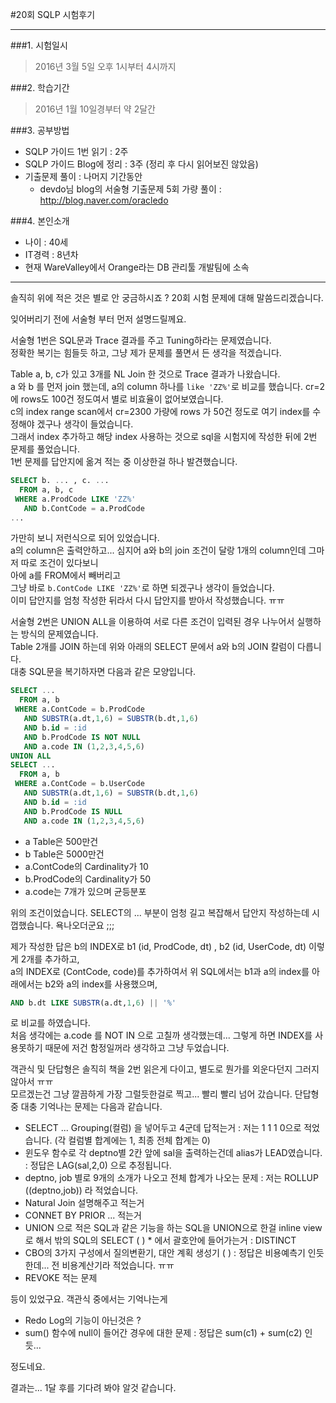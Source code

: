 #20회 SQLP 시험후기

----
###1. 시험일시
>2016년 3월 5일 오후 1시부터 4시까지

###2. 학습기간
>2016년 1월 10일경부터 약 2달간

###3. 공부방법

- SQLP 가이드 1번 읽기 : 2주  
- SQLP 가이드 Blog에 정리 : 3주 (정리 후 다시 읽어보진 않았음)  
- 기출문제 풀이 : 나머지 기간동안
  - devdo님 blog의 서술형 기출문제 5회 가량 풀이 : <http://blog.naver.com/oracledo>

###4. 본인소개
- 나이 : 40세
- IT경력 : 8년차
- 현재 WareValley에서 Orange라는 DB 관리툴 개발팀에 소속

----

솔직히 위에 적은 것은 별로 안 궁금하시죠 ?
20회 시험 문제에 대해 말씀드리겠습니다.  

잊어버리기 전에 서술형 부터 먼저 설명드릴께요.  

서술형 1번은 SQL문과 Trace 결과를 주고 Tuning하라는 문제였습니다.  
정확한 복기는 힘들듯 하고, 그냥 제가 문제를 풀면서 든 생각을 적겠습니다.  

Table a, b, c가 있고 3개를 NL Join 한 것으로 Trace 결과가 나왔습니다.  
a 와 b 를 먼저 join 했는데,
a의 column 하나를 `like 'ZZ%'`로 비교를 했습니다. 
cr=2에 rows도 100건 정도여서 별로 비효율이 없어보였습니다.  
c의 index range scan에서 cr=2300 가량에 rows 가 50건 정도로 여기 index를 수정해야 겠구나 생각이 들었습니다.  
그래서 index 추가하고 해당 index 사용하는 것으로 sql을 시험지에 작성한 뒤에 2번 문제를 풀었습니다.  
1번 문제를 답안지에 옮겨 적는 중 이상한걸 하나 발견했습니다.  

```SQL 
SELECT b. ... , c. ...
  FROM a, b, c
 WHERE a.ProdCode LIKE 'ZZ%'
   AND b.ContCode = a.ProdCode
...
```

가만히 보니 저런식으로 되어 있었습니다.  
a의 column은 출력안하고... 심지어 a와 b의 join 조건이 달랑 1개의 column인데 그마저 따로 조건이 있다보니  
아에 a를 FROM에서 빼버리고  
그냥 바로 `b.ContCode LIKE 'ZZ%'`로 하면 되겠구나 생각이 들었습니다.  
이미 답안지를 엄청 작성한 뒤라서 다시 답안지를 받아서 작성했습니다. ㅠㅠ  

서술형 2번은 UNION ALL을 이용하여 서로 다른 조건이 입력된 경우 나누어서 실행하는 방식의 문제였습니다.  
Table 2개를 JOIN 하는데 위와 아래의 SELECT 문에서 a와 b의 JOIN 칼럼이 다릅니다.  
대충 SQL문을 복기하자면 다음과 같은 모양입니다.

```SQL
SELECT ...
  FROM a, b
 WHERE a.ContCode = b.ProdCode
   AND SUBSTR(a.dt,1,6) = SUBSTR(b.dt,1,6)
   AND b.id = :id
   AND b.ProdCode IS NOT NULL
   AND a.code IN (1,2,3,4,5,6)
UNION ALL
SELECT ...
  FROM a, b
 WHERE a.ContCode = b.UserCode
   AND SUBSTR(a.dt,1,6) = SUBSTR(b.dt,1,6)
   AND b.id = :id
   AND b.ProdCode IS NULL
   AND a.code IN (1,2,3,4,5,6)
```
- a Table은 500만건
- b Table은 5000만건
- a.ContCode의 Cardinality가 10
- b.ProdCode의 Cardinality가 50
- a.code는 7개가 있으며 균등분포

위의 조건이었습니다. SELECT의 ... 부분이 엄청 길고 복잡해서 답안지 작성하는데 시껍했습니다. 욕나오더군요 ;;;

제가 작성한 답은
b의 INDEX로 b1 (id, ProdCode, dt) , b2 (id, UserCode, dt) 이렇게 2개를 추가하고,  
a의 INDEX로 (ContCode, code)를 추가하여서 위 SQL에서는 b1과 a의 index를 아래에서는 b2와 a의 index를 사용했으며,

```SQL
AND b.dt LIKE SUBSTR(a.dt,1,6) || '%'
```
로 비교를 하였습니다.  
처음 생각에는 a.code 를 NOT IN 으로 고칠까 생각했는데... 그렇게 하면 INDEX를 사용못하기 때문에 저건 함정일꺼라 생각하고 그냥 두었습니다.

객관식 및 단답형은 솔직히 책을 2번 읽은게 다이고, 별도로 뭔가를 외운다던지 그러지 않아서 ㅠㅠ  
모르겠는건 그냥 깔끔하게 가장 그럴듯한걸로 찍고... 빨리 빨리 넘어 갔습니다.
단답형 중 대충 기억나는 문제는 다음과 같습니다.  

- SELECT ... Grouping(컬럼) 을 넣어두고 4군데 답적는거 : 저는 1 1 1 0으로 적었습니다. (각 컬럼별 합계에는 1, 최종 전체 합계는 0)
- 윈도우 함수로 각 deptno별 2칸 앞에 sal을 출력하는건데 alias가 LEAD였습니다. : 정답은 LAG(sal,2,0) 으로 추정됩니다.
- deptno, job 별로 9개의 소개가 나오고 전체 합계가 나오는 문제 : 저는 ROLLUP ((deptno,job)) 라 적었습니다.
- Natural Join 설명해주고 적는거
- CONNET BY PRIOR ... 적는거
- UNION 으로 적은 SQL과 같은 기능을 하는 SQL을 UNION으로 한걸 inline view로 해서 밖의 SQL의 SELECT ( ) * 에서 괄호안에 들어가는거 : DISTINCT
- CBO의 3가지 구성에서 질의변환기, 대안 계획 생성기 ( ) : 정답은 비용예측기 인듯한데... 전 비용계산기라 적었습니다. ㅠㅠ
- REVOKE 적는 문제

등이 있었구요. 객관식 중에서는 기억나는게

- Redo Log의 기능이 아닌것은 ?
- sum() 함수에 null이 들어간 경우에 대한 문제 : 정답은 sum(c1) + sum(c2) 인듯...

정도네요.

결과는... 1달 후를 기다려 봐야 알것 같습니다.
